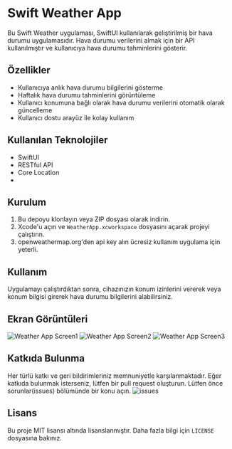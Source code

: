 # Swift Weather App

Bu Swift Weather uygulaması, SwiftUI kullanılarak geliştirilmiş bir hava durumu uygulamasıdır. Hava durumu verilerini almak için bir API kullanılmıştır ve kullanıcıya hava durumu tahminlerini gösterir.

## Özellikler

- Kullanıcıya anlık hava durumu bilgilerini gösterme
- Haftalık hava durumu tahminlerini görüntüleme
- Kullanıcı konumuna bağlı olarak hava durumu verilerini otomatik olarak güncelleme
- Kullanıcı dostu arayüz ile kolay kullanım

## Kullanılan Teknolojiler

- SwiftUI
- RESTful API
- Core Location
-

## Kurulum

1. Bu depoyu klonlayın veya ZIP dosyası olarak indirin.
2. Xcode'u açın ve `WeatherApp.xcworkspace` dosyasını açarak projeyi çalıştırın.
3. openweathermap.org'den api key alın ücresiz kullanım uygulama için yeterli.

## Kullanım

Uygulamayı çalıştırdıktan sonra, cihazınızın konum izinlerini vererek veya konum bilgisi girerek hava durumu bilgilerini alabilirsiniz.

## Ekran Görüntüleri

![Weather App Screen1](https://github.com/developersailor/WeatherApp/raw/main/appscreen1.png)
![Weather App Screen2](https://github.com/developersailor/WeatherApp/raw/main/appscreen2.png)
![Weather App Screen3](https://github.com/developersailor/WeatherApp/raw/main/appscreen3.png)

## Katkıda Bulunma

Her türlü katkı ve geri bildirimleriniz memnuniyetle karşılanmaktadır. Eğer katkıda bulunmak isterseniz, lütfen bir pull request oluşturun. Lütfen önce sorunlar(issues) bölümünde bir konu açın.
![issues](<[text](https://github.com/developersailor/WeatherApp/issues/new)>)

## Lisans

Bu proje MIT lisansı altında lisanslanmıştır. Daha fazla bilgi için `LICENSE` dosyasına bakınız.

